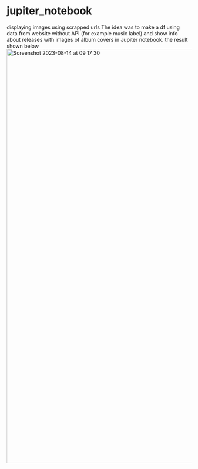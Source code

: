 # jupiter_notebook
displaying images using scrapped urls
The idea was to make a df using data from website without API (for example music label) and show info about releases with images of album covers in Jupiter notebook.
the result shown below
<img width="1124" alt="Screenshot 2023-08-14 at 09 17 30" src="https://github.com/ikashkovskiy/jupiter_notebook/assets/109669268/4e7f8cde-b731-4e38-8e4f-ac1a46d0c562">
